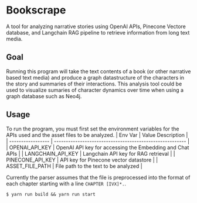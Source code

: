# Bookscrape

A tool for analyzing narrative stories using OpenAI APIs, Pinecone Vectore database, and Langchain RAG pipeline to retrieve information from long text media.

## Goal

Running this program will take the text contents of a book (or other narrative based text media) and produce a graph datastructure of the characters in the story and summaries of their interactions. This analysis tool could be used to visualize sumaries of character dynamics over time when using a graph database such as Neo4j.

## Usage

To run the program, you must first set the environment variables for the APIs used and the asset files to be analyzed.
| Env Var           | Value Description                                        |
| ----------------- | -------------------------------------------------------- |
| OPENAI_API_KEY    | OpenAI API key for accessing the Embedding and Chat APIs |
| LANGCHAIN_API_KEY | Langchain API key for RAG retrieval                      |
| PINECONE_API_KEY  | API key for Pinecone vector datastore                    |
| ASSET_FILE_PATH   | File path to the text to be analyzed                     |

Currently the parser assumes that the file is preprocessed into the format of each chapter starting with a line `CHAPTER [IVX]*.`.

```
$ yarn run build && yarn run start
```
